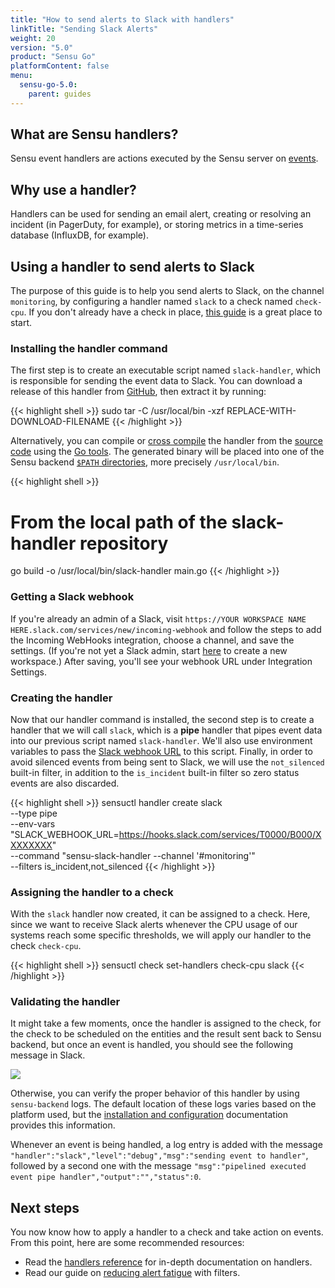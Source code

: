 ```yaml
---
title: "How to send alerts to Slack with handlers"
linkTitle: "Sending Slack Alerts"
weight: 20
version: "5.0"
product: "Sensu Go"
platformContent: false
menu: 
  sensu-go-5.0:
    parent: guides
---
```


## What are Sensu handlers?

Sensu event handlers are actions executed by the Sensu server on [events][1].

## Why use a handler?

Handlers can be used for sending an email alert, creating or resolving an incident
(in PagerDuty, for example), or storing metrics in a time-series
database (InfluxDB, for example).

## Using a handler to send alerts to Slack

The purpose of this guide is to help you send alerts to Slack, on the channel
`monitoring`, by configuring a handler named `slack` to a check named
`check-cpu`. If you don't already have a check in place, [this guide][2] is a
great place to start.

### Installing the handler command

The first step is to create an executable script named `slack-handler`, which is
responsible for sending the event data to Slack. You can download a release of
this handler from [GitHub][11], then extract it by running:

{{< highlight shell >}}
sudo tar -C /usr/local/bin -xzf REPLACE-WITH-DOWNLOAD-FILENAME
{{< /highlight >}}

Alternatively, you can compile or [cross compile][10] the handler from the [source code][3]
using the [Go tools][4]. The generated binary will be placed into one of the
Sensu backend [`$PATH` directories][5], more precisely `/usr/local/bin`.

{{< highlight shell >}}
# From the local path of the slack-handler repository
go build -o /usr/local/bin/slack-handler main.go
{{< /highlight >}}

### Getting a Slack webhook

If you're already an admin of a Slack, visit `https://YOUR WORKSPACE NAME HERE.slack.com/services/new/incoming-webhook` and follow the steps to add the Incoming WebHooks integration, choose a channel, and save the settings.
(If you're not yet a Slack admin, start [here][12] to create a new workspace.)
After saving, you'll see your webhook URL under Integration Settings.

### Creating the handler

Now that our handler command is installed, the second step is to create a
handler that we will call `slack`, which is a **pipe** handler that pipes event
data into our previous script named `slack-handler`. We'll also use environment variables
to pass the [Slack webhook URL][6] to this script. Finally, in
order to avoid silenced events from being sent to Slack, we will use the
`not_silenced` built-in filter, in addition to the `is_incident` built-in filter
so zero status events are also discarded.

{{< highlight shell >}}
sensuctl handler create slack \
--type pipe \
--env-vars "SLACK_WEBHOOK_URL=https://hooks.slack.com/services/T0000/B000/XXXXXXXX" \
--command "sensu-slack-handler --channel '#monitoring'" \
--filters is_incident,not_silenced
{{< /highlight >}}

### Assigning the handler to a check

With the `slack` handler now created, it can be assigned to a check. Here, since
we want to receive Slack alerts whenever the CPU usage of our systems reach some
specific thresholds, we will apply our handler to the check `check-cpu`.

{{< highlight shell >}}
sensuctl check set-handlers check-cpu slack
{{< /highlight >}}

### Validating the handler

It might take a few moments, once the handler is assigned to the check, for the
check to be scheduled on the entities and the result sent back to Sensu backend,
but once an event is handled, you should see the following message in
Slack.

<div style="width:500px">
   <img class="html" src="/images/handler-slack.png"/>
</div>

Otherwise, you can verify the proper behavior of this handler by using
`sensu-backend` logs. The default location of these logs varies based on the
platform used, but the [installation and configuration][7] documentation
provides this information.

Whenever an event is being handled, a log entry is added with the message
`"handler":"slack","level":"debug","msg":"sending event to handler"`, followed
by a second one with the message `"msg":"pipelined executed event pipe
handler","output":"","status":0`.

## Next steps

You now know how to apply a handler to a check and take action on events. From
this point, here are some recommended resources:

* Read the [handlers reference][8] for in-depth
  documentation on handlers. 
* Read our guide on [reducing alert fatigue][9] with filters.

[1]: ../../reference/events/
[2]: ../monitor-server-resources/
[3]: https://github.com/sensu/slack-handler
[4]: https://golang.org/doc/install
[5]: https://en.wikipedia.org/wiki/PATH_(variable)
[6]: https://api.slack.com/incoming-webhooks
[7]: ../../getting-started/installation-and-configuration/#validating-the-services
[8]: ../../reference/handlers
[9]: ../reduce-alert-fatigue/
[10]: https://rakyll.org/cross-compilation/
[11]: https://github.com/sensu/slack-handler/releases
[12]: https://slack.com/get-started#create